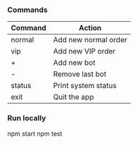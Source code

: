 ### Commands

| Command | Action               |
| ------- | -------------------- |
| normal  | Add new normal order |
| vip     | Add new VIP order    |
| +       | Add new bot          |
| -       | Remove last bot      |
| status  | Print system status  |
| exit    | Quit the app         |

### Run locally

npm start
npm test
